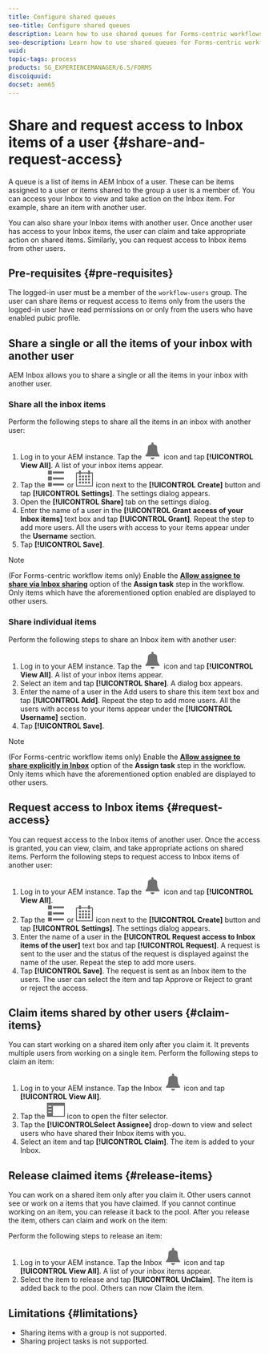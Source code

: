 ```yaml
---
title: Configure shared queues
seo-title: Configure shared queues
description: Learn how to use shared queues for Forms-centric workflows on AEM Forms on OSGi.
seo-description: Learn how to use shared queues for Forms-centric workflows on AEM Forms on OSGi.
uuid: 
topic-tags: process
products: SG_EXPERIENCEMANAGER/6.5/FORMS
discoiquuid: 
docset: aem65
---
```


# Share and request access to Inbox items of a user {#share-and-request-access}

A queue is a list of items in AEM Inbox of a user. These can be items assigned to a user or items shared to the group a user is a member of. You can access your Inbox to view and take action on the Inbox item. For example, share an item with another user.

You can also share your Inbox items with another user. Once another user has access to your Inbox items, the user can claim and take appropriate action on shared items. Similarly, you can request access to Inbox items from other users.

## Pre-requisites {#pre-requisites}

The logged-in user must be a member of the `workflow-users` group. The user can share items or request access to items only from the users the logged-in user have read permissions on or only from the users who have enabled pubic profile.

## Share a single or all the items of your inbox with another user

AEM Inbox allows you to share a single or all the items in your inbox with another user.

### Share all the inbox items

Perform the following steps to share all the items in an inbox with another user:

1. Log in to your AEM instance. Tap the ![Inbox](assets/bell.svg) icon and tap **[!UICONTROL View All]**. A list of your inbox items appear.
1. Tap the ![View Selector](assets/viewlist.svg) or ![View Selector](assets/calendar.svg) icon next to the **[!UICONTROL Create]** button and tap **[!UICONTROL Settings]**. The settings dialog appears.
1. Open the **[!UICONTROL Share]** tab on the settings dialog.
1. Enter the name of a user in the **[!UICONTROL Grant access of your Inbox items]** text box and tap **[!UICONTROL Grant]**. Repeat the step to add more users. All the users with access to your items appear under the **Username** section.
1. Tap **[!UICONTROL Save]**.

>[!NOTE]
>
>(For Forms-centric workflow items only) Enable the **[Allow assignee to share via Inbox sharing](aem-forms-workflow-step-reference.md)** option of the **Assign task** step in the workflow. Only items which have the aforementioned option enabled are displayed to other users.

### Share individual items

Perform the following steps to share an Inbox item with another user:

1. Log in to your AEM instance. Tap the ![Inbox](assets/bell.svg) icon and tap **[!UICONTROL View All]**. A list of your inbox items appear.
1. Select an item and tap **[!UICONTROL Share]**. A dialog box appears.
1. Enter the name of a user in the Add users to share this item text box and tap **[!UICONTROL Add]**. Repeat the step to add more users. All the users with access to your items appear under the **[!UICONTROL Username]** section.
1. Tap **[!UICONTROL Save]**.


>[!NOTE]
>
>(For Forms-centric workflow items only) Enable the **[Allow assignee to share explicitly in Inbox](aem-forms-workflow-step-reference.md)** option of the **Assign task** step in the workflow. Only items which have the aforementioned option enabled are displayed to other users.

## Request access to Inbox items {#request-access}

You can request access to the Inbox items of another user. Once the access is granted, you can view, claim, and take appropriate actions on shared items. Perform the following steps to request access to Inbox items of another user:

1. Log in to your AEM instance. Tap the ![View Selector](assets/bell.svg) icon and tap **[!UICONTROL View All]**.
1. Tap the ![View Selector](assets/viewlist.svg) or ![View Selector](assets/calendar.svg) icon next to the **[!UICONTROL Create]** button and tap **[!UICONTROL Settings]**. The settings dialog appears.
1. Enter the name of a user in the **[!UICONTROL Request access to Inbox items of the user]** text box and tap **[!UICONTROL Request]**. A request is sent to the user and the status of the request is displayed against the name of the user. Repeat the step to add more users.
1. Tap **[!UICONTROL Save]**. The request is sent as an Inbox item to the users. The user can select the item and tap Approve or Reject to grant or reject the access.  


## Claim items shared by other users {#claim-items}

You can start working on a shared item only after you claim it. It prevents multiple users from working on a single item. Perform the following steps to claim an item:

1. Log in to your AEM instance. Tap the Inbox ![Inbox](assets/bell.svg) icon and tap **[!UICONTROL View All]**.
1. Tap the ![Content only](assets/railleft.svg) icon to open the filter selector.
1. Tap the **[!UICONTROLSelect Assignee]** drop-down to view and select users who have shared their Inbox items with you.
1. Select an item and tap **[!UICONTROL Claim]**. The item is added to your Inbox.

## Release claimed items {#release-items}

You can work on a shared item only after you claim it. Other users cannot see or work on a items that you have claimed. If you cannot continue working on an item, you can release it back to the pool.   After you release the item, others can claim and work on the item:

Perform the following steps to release an item:

1. Log in to your AEM instance. Tap the Inbox ![Inbox](assets/bell.svg) icon and tap **[!UICONTROL View All]**. A list of your inbox items appear.
1. Select the item to release and tap **[!UICONTROL UnClaim]**. The item is added back to the pool. Others can now Claim the item.

## Limitations {#limitations}

* Sharing items with a group is not supported.
* Sharing project tasks is not supported.
